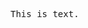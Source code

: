 <!-- >>>>>> BEGIN GENERATED FILE (include): SOURCE test/include/templates/text_pre.md -->
<!-- >>>>>> BEGIN INCLUDED FILE (pre): SOURCE test/include/includes/text.txt -->
<pre>
This is text.
</pre>
<!-- <<<<<< END INCLUDED FILE (pre): SOURCE test/include/includes/text.txt -->
<!-- <<<<<< END GENERATED FILE (include): SOURCE test/include/templates/text_pre.md -->

